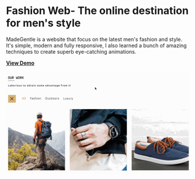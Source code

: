 # Fashion Web- The online destination for men's style

MadeGentle is a website that focus on the latest men's fashion and style. It's simple, modern and fully responsive, I also learned a bunch of amazing techniques to create superb eye-catching animations.

[**View Demo**](https://pamcy.github.io/50Websites/38-madegentle-website/)

![MadeGentle](./public/imgs/demo-madegentle.gif)

